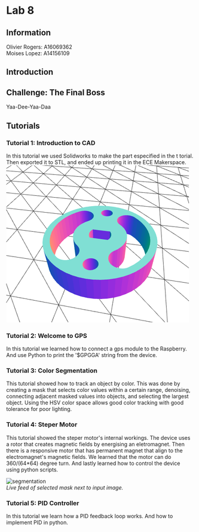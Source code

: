 # Lab 8
## Information
Olivier Rogers: A16069362  
Moises Lopez: A14156109
## Introduction


## Challenge: The Final Boss
Yaa-Dee-Yaa-Daa

## Tutorials

### Tutorial 1: Introduction to CAD

In this tutorial we used Solidworks to make the part especified in the t
torial.  
Then exported it to STL, and ended up printing it in the ECE Makerspace.
![Motor Mount CAD](Images/motor_mount.png)

### Tutorial 2: Welcome to GPS
In this tutorial we learned how to connect a gps module to the Raspberry. And use Python to print the '$GPGGA' string from the device.


### Tutorial 3: Color Segmentation

This tutorial showed how to track an object by color. This was done by creating a mask that selects color values within a certain range, denoising, connecting adjacent masked values into objects, and selecting the largest object. Using the HSV color space allows good color tracking with good tolerance for poor lighting.    

### Tutorial 4: Steper Motor
This tutorial showed the steper motor's internal workings. The device uses a rotor that creates magnetic fields by energising an eletromagnet. Then there is a responsive motor that has permanent magnet that align to the electromagnet's magnetic fields. We learned that the motor can do 360/(64*64) degree turn. And lastly learned how to control the device using python scripts.

![segmentation](Images/tutorial2_segmentation.gif)  
*Live feed of selected mask next to input image.*

### Tutorial 5: PID Controller
In this tutorial we learn how a PID feedback loop works. And how to implement PID in python.